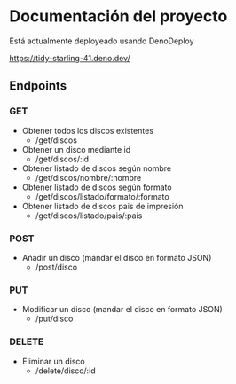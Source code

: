 # Documentación del proyecto

Está actualmente deployeado usando DenoDeploy

https://tidy-starling-41.deno.dev/


## Endpoints

### GET

- Obtener todos los discos existentes
    - /get/discos
- Obtener un disco mediante id
    - /get/discos/:id
- Obtener listado de discos según nombre
    - /get/discos/nombre/:nombre
- Obtener listado de discos según formato
    - /get/discos/listado/formato/:formato
- Obtener listado de discos pais de impresión
    - /get/discos/listado/pais/:pais


### POST

- Añadir un disco (mandar el disco en formato JSON)
    - /post/disco


### PUT

- Modificar un disco (mandar el disco en formato JSON)
    - /put/disco


### DELETE

- Eliminar un disco
    - /delete/disco/:id
